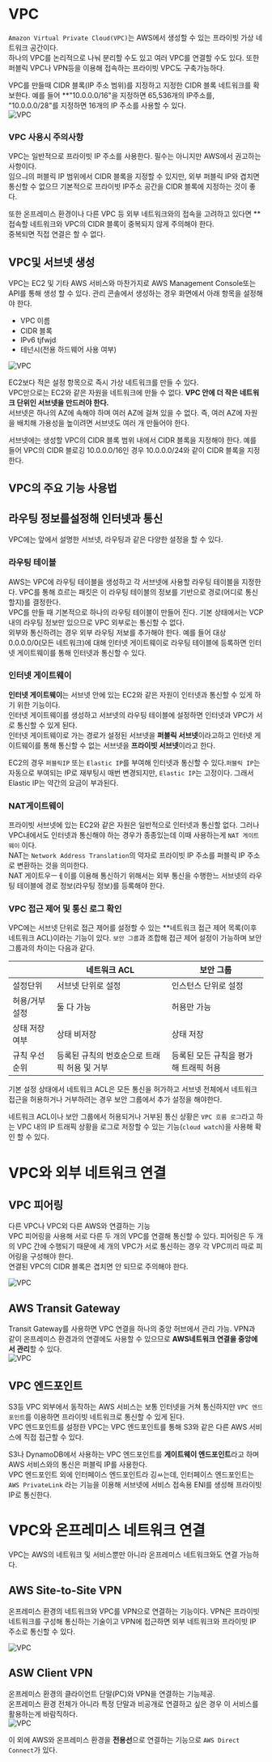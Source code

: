 # VPC

`Amazon Virtual Private Cloud(VPC)`는 AWS에서 생성할 수 있는 프라이빗 가상 네트워크 공간이다.  
하나의 VPC를 논리적으로 나눠 분리할 수도 있고 여러 VPC를 연결할 수도 있다. 또한 퍼블릭 VPC나 VPN등을 이용해 접속하는 프라이빗 VPC도 구축가능하다.  

VPC를 만들때 CIDR 블록(IP 주소 범위)를 지정하고 지정한 CIDR 블록 네트워크를 확보한다. 
예를 들어 **"10.0.0.0/16"을 지정하면 65,536개의 IP주소를, "10.0.0.0/28"를 지정하면 16개의 IP 주소를 사용할 수 있다.  
![VPC](images/4.png)

### VPC 사용시 주의사항
VPC는 일반적으로 프라이빗 IP 주소를 사용한다. 필수는 아니지만 AWS에서 권고하는 사항이다.  
임으ㅢ의 퍼블릭 IP 범위에서 CIDR 블록을 지정할 수 있지만, 외부 퍼블릭 IP와 겹치면통신할 수 없으므 기본적으로 프라이빗 IP주소 공간을 CIDR 블록에 지정하는 것이 좋다.  

또한 온프레미스 환경이나 다른 VPC 등 외부 네트워크와의 접속을 고려하고 있다면 **접속할 네트워크와 VPC의 CIDR 블록이 중복되지 않게 주의해야 한다.  
중복되면 직접 연결은 할 수 없다.  

## VPC및 서브넷 생성
VPC는 EC2 및 기타 AWS 서비스와 마찬가지로 AWS Management Console또는 API를 통해 생성 할 수 있다. 관리 콘솔에서 생성하는 경우 화면에서 아래 항목을 설정해야 한다. 
- VPC 이름
- CIDR 블록
- IPv6 tjfwjd
- 테넌시(전용 하드웨어 사용 여부)

![VPC](images/5.png)  

EC2보다 적은 설정 항목으로 즉시 가상 네트워크를 만들 수 있다.   
VPC만으로는 EC2와 같은 자원을 네트워크에 만들 수 없다. **VPC 안에 더 작은 네트워크 단위인 서브넷을 만드러야 한다.**   
서브넷은 하나의 AZ에 속해야 하며 여러 AZ에 걸쳐 있을 수 없다. 즉, 여러 AZ에 자원을 배치해 가용성을 높이려면 서브넷도 여러 개 만들어야 한다.   

서브넷에는 생성할 VPC의 CIDR 블록 범위 내에서 CIDR 블록을 지정해야 한다. 예를 들어 VPC의 CIDR 블로깅 10.0.0.0/16인 경우 10.0.0.0/24와 같이 CIDR 블록을 지정한다.  

## VPC의 주요 기능 사용법

## 라우팅 정보를설정해 인터넷과 통신
VPC에는 앞에서 설명한 서브넷, 라우팅과 같은 다양한 설정을 할 수 있다.  

### 라우팅 테이블
AWS는 VPC에 라우팅 테이블을 생성하고 각 서브넷에 사용할 라우팅 테이블을 지정한다. VPC를 통해 흐르는 패킷은 이 라우팅 테이블의 정보를 기반으로 경로(어디로 통신할지)를 결정한다.    
VPC를 만들 때 기본적으로 하나의 라우팅 테이블이 만들어 진다. 기본 상태에서는 VCP 내의 라우팅 정보만 있으므로 VPC 외부로는 통신할 수 없다.    
외부와 통신하려는 경우 외부 라우팅 저보를 추가해야 한다. 예를 들어 대상 0.0.0.0/0(모든 네트워크)에 대해 인터넷 게이트웨이로 라우팅 테이블에 등록하면 인터넷 게이트웨이를 통해 인터넷과 통신할 수 있다.   

### 인터넷 게이트웨이
**인터넷 게이트웨이**는 서브넷 안에 있는 EC2와 같은 자원이 인터넷과 통신할 수 있게 하기 위한 기능이다.  
인터넷 게이트웨이를 생성하고 서브넷의 라우팅 테이블에 설정하면 인터넷과 VPC가 서로 통신할 수 있게 된다.    
인터넷 게이트웨이로 가는 경로가 설정된 서브넷을 **퍼블릭 서브넷**이라고하고 인터넷 게이트웨이를 통해 통신할 수 없는 서브넷을 **프라이빗 서브넷**이라고 한다.  

EC2의 경우 `퍼블릭IP` 또는 `Elastic IP`를 부여해 인터넷과 통신할 수 있다.`퍼블릭 IP`는 자동으로 부여되는 IP로 재부팅시 매번 변경되지만, `Elastic IP`는 고정이다. 그래서 Elastic IP는 약간의 요금이 부과된다.  



### NAT게이트웨이 
프라이빗 서브넷에 있는 EC2와 같은 자원은 일반적으로 인터넷과 통신할 없다. 그러나 VPC내에서도 인터넷과 통신해야 하는 경우가 종종있는데 이때 사용하는게 `NAT 게이트웨이` 이다.   
NAT는 `Network Address Translation`의 약자로 프라이빗 IP 주소를 퍼블릭 IP 주소로 변환하는 것을 의미한다.  
NAT 게이트우ㅡㅔ이를 이용해 통신하기 위해서는 외부 통신을 수행한느 서브넷의 라우팅 테이블에 경로 정보(라우팅 정보)를 등록해야 한다.  

### VPC 접근 제어 및 통신 로그 확인
VPC에는 서브넷 단위로 접근 제어를 설정할 수 있는 **네트워크 접근 제어 목록(이후 네트워크 ACL)이라는 기능이 있다. `보안 그룹`과 조합해 접근 제어 설정이 가능하며 보안 그룹과의 차이는 다음과 같다. 

||네트워크 ACL|보안 그룹|
|---|---|---|
설정단위|서브넷 단위로 설정|인스턴스 단위로 설정|
|허용/거부 설정|둘 다 가능|허용만 가능|
|상태 저장 여부|상태 비저장|상태 저장|
|규칙 우선 순위|등록된 규칙의 번호순으로 트래픽 허용 및 거부|등록된 모든 규칙을 평가해 트래픽 허용|
기본 설정 상태에서 네트워크 ACL은 모든 통신을 허가하고 서브넷 전체에서 네트워크 접근을 허용하거나 거부하려는 경우 보안 그룹에서 추가 설정을 해야한다.      

네트워크 ACL이나 보안 그룹에서 허용되거나 거부된 통신 상황은 `VPC 흐름 로그`라고 하는 VPC 내의 IP 트래픽 상황을 로그로 저장할 수 있는 기능(`cloud watch`)을 사용해 확인 할 수 있다.

# VPC와 외부 네트워크 연결
## VPC 피어링
다른 VPC나 VPC외 다른 AWS와 연결하는 기능  
VPC 피어링을 사용해 서로 다른 두 개의 VPC를 연결해 통신할 수 있다.  피어링은 두 개의 VPC 간에 수행되기 때문에 세 개의 VPC가 서로 통신하는 경우 각 VPC끼리 따로 피어링을 구성해야 한다.    
연결된 VPC의 CIDR 블록은 겹치면 안 되므로 주의해야 한다.   

![VPC](images/6.png)  
## AWS Transit Gateway
Transit Gateway를 사용하면 VPC 연결을 하나의 중앙 허브에서 관리 가능. VPN과 같이 온프레미스 환경과의 연결에도 사용할 수 있으므로 **AWS네트워크 연결을 중앙에서 관리**할 수 있다.  
![VPC](images/7.png)  

## VPC 엔드포인트
S3등 VPC 외부에서 동작하는 AWS 서비스는 보통 인터넷을 거쳐 통신하지만 `VPC 엔드포인트`를 이용하면 프라이빗 네트워크로 통신할 수 있게 된다.  
VPC 엔드포인트를 설정한 VPC는 VPC 엔드포인트를 통해 S3와 같은 다른 AWS 서비스에 직접 접근할 수 있다.  

S3나 DynamoDB에서 사용하는 VPC 엔드포인트를 **게이트웨이 엔드포인트**라고 하며 AWS 서비스와의 통신은 퍼블릭 IP를 사용한다.   
VPC 엔드포인트 외에 인터페이스 엔드포인트라 깅ㅆ는데, 인터페이스 엔드포인트는 `AWS PrivateLink` 라는 기능을 이용해 서브넷에 서비스 접속용 ENI를 생성해 프라이빗 IP로 통신한다.

# VPC와 온프레미스 네트워크 연결  
VPC는 AWS의 네트워크 및 서비스뿐만 아니라 온프레미스 네트워크와도 연결 가능하다.  
## AWS Site-to-Site VPN
온프레미스 환경의 네트워크와 VPC를 VPN으로 연결하는 기능이다.  VPN은 프라이빗 네트워크를 구성해 통신하는 기술이고 VPN에 접근하면 외부 네트워크와 프라이빗 IP 주소로 통신할 수 있다.  

![VPC](images/8.png)    
## ASW Client VPN  
온프레미스 환경의 클라이언트 단말(PC)와 VPN을 연결하는 기능제공.  
온프레미스 환경 전체가 아니라 특정 단말과 비공개로 연결하고 싶은 경우 이 서비스를 활용하는게 바람직하다.  
![VPC](images/9.png)      

이 외에 AWS와 온프레미스 환경을 **전용선**으로 연결하는 기능으로 `AWS Direct Connect`가 있다.  

